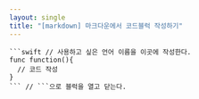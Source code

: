 ```yaml
---
layout: single
title: "[markdown] 마크다운에서 코드블럭 작성하기"
---
```


```
```swift // 사용하고 싶은 언어 이름을 이곳에 작성한다.
func function(){
  // 코드 작성
}
``` // ```으로 블럭을 열고 닫는다.
```

